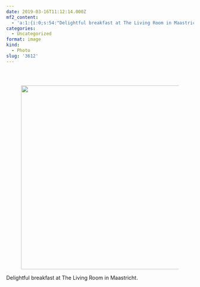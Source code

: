 ```yaml
---
date: 2019-03-16T11:12:14.000Z
mf2_content:
  - 'a:1:{i:0;s:54:"Delightful breakfast at The Living Room in Maastricht.";}'
categories:
  - Uncategorized
format: image
kind:
  - Photo
slug: '3612'
---
```

<section class="response"> <header> </header> 

<div data-carousel-extra='{"blog_id":1,"permalink":"https:\/\/www.yergler.net\/2019\/03\/16\/3612\/"}' id='gallery-37' class='gallery galleryid-3612 gallery-columns-1 gallery-size-large'>
  <figure class='gallery-item'> 
  
  <div class='gallery-icon landscape'>
    <a href='https://www.yergler.net/wp-content/uploads/2019/03/igUrfsnh.jpg'><img width="660" height="494" src="https://www.yergler.net/wp-content/uploads/2019/03/igUrfsnh-1024x767.jpg" class="attachment-large size-large u-photo" alt="" loading="lazy" srcset="https://www.yergler.net/wp-content/uploads/2019/03/igUrfsnh-1024x767.jpg 1024w, https://www.yergler.net/wp-content/uploads/2019/03/igUrfsnh-300x225.jpg 300w, https://www.yergler.net/wp-content/uploads/2019/03/igUrfsnh-768x575.jpg 768w, https://www.yergler.net/wp-content/uploads/2019/03/igUrfsnh-800x600.jpg 800w, https://www.yergler.net/wp-content/uploads/2019/03/igUrfsnh.jpg 1080w" sizes="(max-width: 660px) 100vw, 660px" data-attachment-id="3613" data-permalink="https://www.yergler.net/2019/03/16/3612/igurfsnh/" data-orig-file="https://www.yergler.net/wp-content/uploads/2019/03/igUrfsnh.jpg" data-orig-size="1080,809" data-comments-opened="0" data-image-meta="{&quot;aperture&quot;:&quot;0&quot;,&quot;credit&quot;:&quot;&quot;,&quot;camera&quot;:&quot;&quot;,&quot;caption&quot;:&quot;&quot;,&quot;created_timestamp&quot;:&quot;0&quot;,&quot;copyright&quot;:&quot;&quot;,&quot;focal_length&quot;:&quot;0&quot;,&quot;iso&quot;:&quot;0&quot;,&quot;shutter_speed&quot;:&quot;0&quot;,&quot;title&quot;:&quot;&quot;,&quot;orientation&quot;:&quot;0&quot;}" data-image-title="igUrfsnh" data-image-description="" data-image-caption="" data-medium-file="https://www.yergler.net/wp-content/uploads/2019/03/igUrfsnh-300x225.jpg" data-large-file="https://www.yergler.net/wp-content/uploads/2019/03/igUrfsnh-1024x767.jpg" /></a>
  </div></figure>
</div></section> 

Delightful breakfast at The Living Room in Maastricht.
